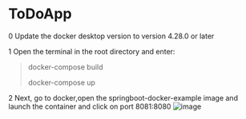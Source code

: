 # ToDoApp
0 Update the docker desktop version to version 4.28.0 or later

1 Open the terminal in the root directory and enter:

> docker-compose build
> 
> docker-compose up

2 Next, go to docker,open the springboot-docker-example image and launch the container and click on port 8081:8080
![image](https://github.com/Berryice/ToDoApp/assets/110242962/37710685-544e-4422-9b18-a555f3cc1cc8)
